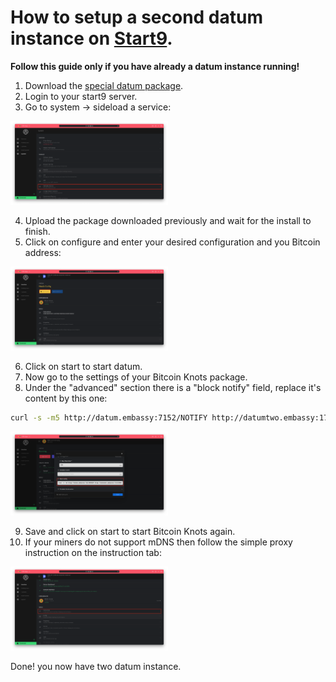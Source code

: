 How to setup a second datum instance on [Start9](https://start9.com).
===

**Follow this guide only if you have already a datum instance running!**

1. Download the [special datum package](https://github.com/Retropex/datum-gateway-startos/releases/tag/v0.3.1-SI).
2. Login to your start9 server.
3. Go to system -> sideload a service:

<img src="../pictures/1-datum2.png" width="50%" height="50%" />

4. Upload the package downloaded previously and wait for the install to finish.
5. Click on configure and enter your desired configuration and you Bitcoin address:

<img src="../pictures/2-datum2.png" width="50%" height="50%" />

6. Click on start to start datum.
7. Now go to the settings of your Bitcoin Knots package.
8. Under the "advanced" section there is a "block notify" field, replace it's content by this one:

```bash
curl -s -m5 http://datum.embassy:7152/NOTIFY http://datumtwo.embassy:17152/NOTIFY
```

<img src="../pictures/3-datum2.png" width="50%" height="50%" />

9. Save and click on start to start Bitcoin Knots again.
10. If your miners do not support mDNS then follow the simple proxy instruction on the instruction tab:

<img src="../pictures/4-datum2.png" width="50%" height="50%" />

Done! you now have two datum instance.
